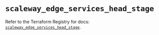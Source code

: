 # `scaleway_edge_services_head_stage`

Refer to the Terraform Registry for docs: [`scaleway_edge_services_head_stage`](https://registry.terraform.io/providers/scaleway/scaleway/2.53.0/docs/resources/edge_services_head_stage).
